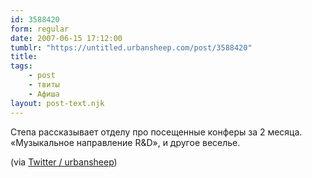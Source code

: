 ```yaml
---
id: 3588420
form: regular
date: 2007-06-15 17:12:00
tumblr: "https://untitled.urbansheep.com/post/3588420"
title:
tags:
    - post
    - твиты
    - Афиша
layout: post-text.njk
---
```


<p>Степа рассказывает отделу про посещенные конферы за 2 месяца. «Музыкальное направление R&amp;D», и другое веселье.</p>

<p>(via <a href="http://twitter.com/urbansheep/statuses/105725012">Twitter / urbansheep</a>)</p>

